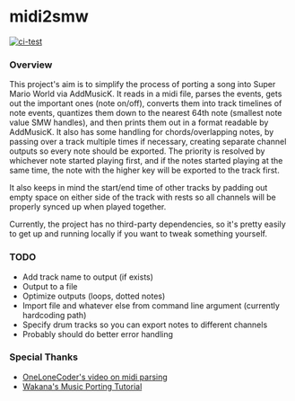 # midi2smw

[![ci-test](https://github.com/HaydenBL/midi2smw/actions/workflows/ci.yml/badge.svg)](https://github.com/HaydenBL/midi2smw/actions/workflows/ci.yml)

### Overview

This project's aim is to simplify the process of porting a song into Super Mario World via AddMusicK.
It reads in a midi file, parses the events, gets out the important ones (note on/off), converts them
into track timelines of note events, quantizes them down to the nearest 64th note (smallest note
value SMW handles), and then prints them out in a format readable by AddMusicK. It also has some
handling for chords/overlapping notes, by passing over a track multiple times if necessary,
creating separate channel outputs so every note should be exported. The priority is resolved by
whichever note started playing first, and if the notes started playing at the same time, the note
with the higher key will be exported to the track first.

It also keeps in mind the start/end time of other tracks by padding out empty space on either side
of the track with rests so all channels will be properly synced up when played together.

Currently, the project has no third-party dependencies, so it's pretty easily to get up and running
locally if you want to tweak something yourself.

### TODO
* Add track name to output (if exists)
* Output to a file
* Optimize outputs (loops, dotted notes)
* Import file and whatever else from command line argument (currently hardcoding path)
* Specify drum tracks so you can export notes to different channels
* Probably should do better error handling

### Special Thanks
* [OneLoneCoder's video on midi parsing](https://youtu.be/040BKtnDdg0)
* [Wakana's Music Porting Tutorial](https://www.smwcentral.net/?p=viewthread&t=89606)
